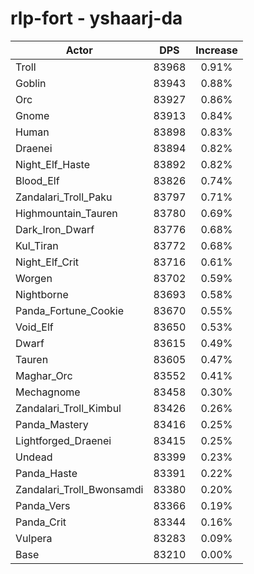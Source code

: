 # rlp-fort - yshaarj-da
| Actor | DPS | Increase |
|---|:---:|:---:|
|Troll|83968|0.91%|
|Goblin|83943|0.88%|
|Orc|83927|0.86%|
|Gnome|83913|0.84%|
|Human|83898|0.83%|
|Draenei|83894|0.82%|
|Night_Elf_Haste|83892|0.82%|
|Blood_Elf|83826|0.74%|
|Zandalari_Troll_Paku|83797|0.71%|
|Highmountain_Tauren|83780|0.69%|
|Dark_Iron_Dwarf|83776|0.68%|
|Kul_Tiran|83772|0.68%|
|Night_Elf_Crit|83716|0.61%|
|Worgen|83702|0.59%|
|Nightborne|83693|0.58%|
|Panda_Fortune_Cookie|83670|0.55%|
|Void_Elf|83650|0.53%|
|Dwarf|83615|0.49%|
|Tauren|83605|0.47%|
|Maghar_Orc|83552|0.41%|
|Mechagnome|83458|0.30%|
|Zandalari_Troll_Kimbul|83426|0.26%|
|Panda_Mastery|83416|0.25%|
|Lightforged_Draenei|83415|0.25%|
|Undead|83399|0.23%|
|Panda_Haste|83391|0.22%|
|Zandalari_Troll_Bwonsamdi|83380|0.20%|
|Panda_Vers|83366|0.19%|
|Panda_Crit|83344|0.16%|
|Vulpera|83283|0.09%|
|Base|83210|0.00%|
